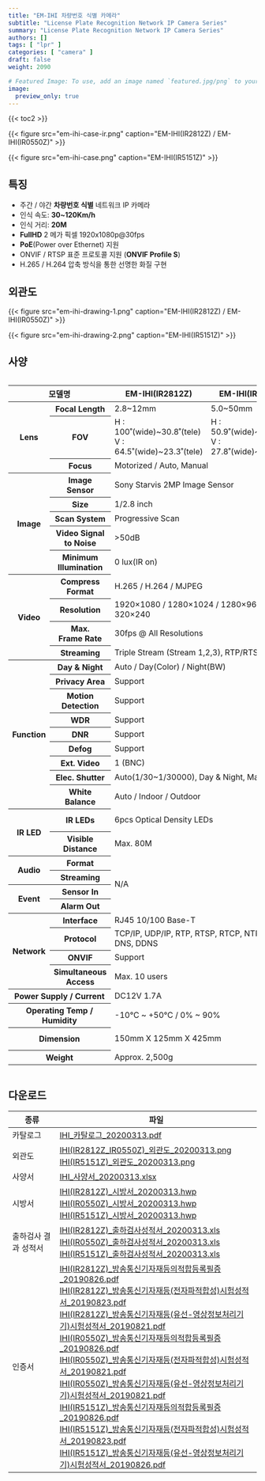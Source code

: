 ```yaml
---
title: "EM-IHI 차량번호 식별 카메라"
subtitle: "License Plate Recognition Network IP Camera Series"
summary: "License Plate Recognition Network IP Camera Series"
authors: []
tags: [ "lpr" ]
categories: [ "camera" ]
draft: false
weight: 2090

# Featured Image: To use, add an image named `featured.jpg/png` to your page's folder.
image:
  preview_only: true
---
```


{{< toc2 >}}

<div class="container">
<div class="row justify-content-center align-items-end">
<div class="col-sm-6">

{{< figure src="em-ihi-case-ir.png" caption="EM-IHI(IR2812Z) / EM-IHI(IR0550Z)" >}}

</div>
<div class="col-sm-6">

{{< figure src="em-ihi-case.png" caption="EM-IHI(IR5151Z)" >}}

</div>
</div>
</div>

## 특징

- 주간 / 야간 **차량번호 식별** 네트워크 IP 카메라
- 인식 속도: **30~120Km/h**
- 인식 거리: **20M**
- **FullHD** 2 메가 픽셀 1920x1080p@30fps
- **PoE**(Power over Ethernet) 지원
- ONVIF / RTSP 표준 프로토콜 지원 (**ONVIF Profile S**)
- H.265 / H.264 압축 방식을 통한 선명한 화질 구현

## 외관도

<div class="container">
<div class="row justify-content-center align-items-end">
<div class="col-sm-5">

{{< figure src="em-ihi-drawing-1.png" caption="EM-IHI(IR2812Z) / EM-IHI(IR0550Z)" >}}

</div>
<div class="col-sm-7">

{{< figure src="em-ihi-drawing-2.png" caption="EM-IHI(IR5151Z)" >}}

</div>
</div>
</div>

## 사양

<div style="overflow-x: auto">
<table class="spec">
<thead>
<tr>
<th colspan="2">모델명</th>
<th>EM-IHI(IR2812Z)</th>
<th>EM-IHI(IR0550Z)</th>
<th>EM-IHI(IR5151Z)</th>
</tr>
</thead>
<tbody>
<tr>
<th rowspan="3">Lens</th>
<th>Focal Length</th>
<td>2.8~12mm</td>
<td>5.0~50mm</td>
<td>5.1~51mm</td>
</tr>
<tr>
<th>FOV</th>
<td>H : 100˚(wide)~30.8˚(tele)<br>V : 64.5˚(wide)~23.3˚(tele)</td>
<td>H : 50.9˚(wide)~7.6˚(tele)<br>V : 27.8˚(wide)~4.3˚(tele)</td>
<td>H : 54˚(wide)~4.9˚(tele)<br>V : 31˚(wide)~4˚(tele)</td>
</tr>
<tr>
<th>Focus</th>
<td colspan="3">Motorized / Auto, Manual</td>
</tr>
<tr>
<th rowspan="5">Image</th>
<th>Image Sensor</th>
<td colspan="2">Sony Starvis 2MP Image Sensor</td>
<td>Panasonic CMOS Image Sensor</td>
</tr>
<tr>
<th>Size</th>
<td colspan="2">1/2.8 inch</td>
<td>1/3 inch</td>
</tr>
<tr>
<th>Scan System</th>
<td colspan="3">Progressive Scan</td>
</tr>
<tr>
<th>Video Signal<br>to Noise</th>
<td colspan="3">&gt;50dB</td>
</tr>
<tr>
<th>Minimum<br>Illumination</th>
<td colspan="3">0 lux(IR on)</td>
</tr>
<tr>
<th rowspan="4">Video</th>
<th>Compress<br>Format</th>
<td colspan="3">H.265 / H.264 / MJPEG</td>
</tr>
<tr>
<th>Resolution</th>
<td colspan="3">1920×1080 / 1280×1024 / 1280×960 / 1280×720 / 640×480 / 320×240</td>
</tr>
<tr>
<th>Max.<br>Frame Rate</th>
<td colspan="3">30fps @ All Resolutions</td>
</tr>
<tr>
<th>Streaming</th>
<td colspan="3">Triple Stream (Stream 1,2,3), RTP/RTSP, UnicastRTP, Multicast RTP</td>
</tr>
<tr>
<th rowspan="9">Function</th>
<th>Day & Night</th>
<td colspan="3">Auto / Day(Color) / Night(BW)</td>
</tr>
<tr>
<th>Privacy Area</th>
<td colspan="3">Support</td>
</tr>
<tr>
<th>Motion<br>Detection</th>
<td colspan="3">Support</td>
</tr>
<tr>
<th>WDR</th>
<td colspan="3">Support</td>
</tr>
<tr>
<th>DNR</th>
<td colspan="3">Support</td>
</tr>
<tr>
<th>Defog</th>
<td colspan="3">Support</td>
</tr>
<tr>
<th>Ext. Video</th>
<td colspan="3">1 (BNC)</td>
</tr>
<tr>
<th>Elec. Shutter</th>
<td colspan="3">Auto(1/30~1/30000), Day &amp; Night, Manual</td>
</tr>
<tr>
<th>White Balance</th>
<td colspan="3">Auto / Indoor / Outdoor</td>
</tr>
<tr>
<th rowspan="2">IR LED</th>
<th>IR LEDs</th>
<td colspan="2">6pcs Optical Density LEDs</td>
<td>8pcs High Power LEDs</td>
</tr>
<tr>
<th>Visible<br>Distance</th>
<td colspan="2">Max. 80M</td>
<td colspan="2">Max. 120M</td>
</tr>
<tr>
<th rowspan="2">Audio</th>
<th>Format</th>
<td colspan="2" rowspan="4">N/A</td>
<td>G.711 u-law</td>
</tr>
<tr>
<th>Streaming</th>
<td>Two way</td>
</tr>
<tr>
<th rowspan="2">Event</th>
<th>Sensor In</th>
<td>1 port</td>
</tr>
<tr>
<th>Alarm Out</th>
<td>1 port</td>
</tr>
<tr>
<th rowspan="4">Network</th>
<th>Interface</th>
<td colspan="3">RJ45 10/100 Base-T</td>
</tr>
<tr>
<th>Protocol</th>
<td colspan="3">TCP/IP, UDP/IP, RTP, RTSP, RTCP, NTP, HTTP, DHCP, FTP, SMTP, DNS, DDNS</td>
</tr>
<tr>
<th>ONVIF</th>
<td colspan="3">Support</td>
</tr>
<tr>
<th>Simultaneous<br>Access</th>
<td colspan="3">Max. 10 users</td>
</tr>
<tr>
<th colspan="2">Power Supply / Current</th>
<td colspan="2">DC12V 1.7A</td>
<td>DC12V 3A</td>
</tr>
<tr>
<th colspan="2">Operating Temp / Humidity</th>
<td colspan="3">-10℃ ~ +50℃ / 0% ~ 90%</td>
</tr>
<tr>
<th colspan="2">Dimension</th>
<td colspan="2">150mm X 125mm X 425mm</td>
<td>185mm X 140mm X 401mm</td>
</tr>
<tr>
<th colspan="2">Weight</th>
<td colspan="2">Approx. 2,500g</td>
<td>Approx. 3,000g</td>
</tr>
</tbody>
</table>
</div>

## 다운로드

종류 | 파일
---- | ----
카탈로그 | [IHI_카탈로그_20200313.pdf](/data/sales/ko/IHI_카탈로그_20200313.pdf)
외관도 | [IHI(IR2812Z_IR0550Z)_외관도_20200313.png](/data/sales/ko/IHI(IR2812Z_IR0550Z)_외관도_20200313.png)<br>[IHI(IR5151Z)_외관도_20200313.png](/data/sales/ko/IHI(IR5151Z)_외관도_20200313.png)
사양서 | [IHI_사양서_20200313.xlsx](/data/sales/ko/IHI_사양서_20200313.xlsx)
시방서 | [IHI(IR2812Z)_시방서_20200313.hwp](/data/sales/ko/IHI(IR2812Z)_시방서_20200313.hwp)<br>[IHI(IR0550Z)_시방서_20200313.hwp](/data/sales/ko/IHI(IR0550Z)_시방서_20200313.hwp)<br>[IHI(IR5151Z)_시방서_20200313.hwp](/data/sales/ko/IHI(IR5151Z)_시방서_20200313.hwp)
출하검사 결과 성적서 | [IHI(IR2812Z)_출하검사성적서_20200313.xls](/data/sales/ko/IHI(IR2812Z)_출하검사성적서_20200313.xls)<br>[IHI(IR0550Z)_출하검사성적서_20200313.xls](/data/sales/ko/IHI(IR0550Z)_출하검사성적서_20200313.xls)<br>[IHI(IR5151Z)_출하검사성적서_20200313.xls](/data/sales/ko/IHI(IR5151Z)_출하검사성적서_20200313.xls)
인증서 | [IHI(IR2812Z)_방송통신기자재등의적합등록필증_20190826.pdf](/data/sales/ko/IHI(IR2812Z)_방송통신기자재등의적합등록필증_20190826.pdf)<br>[IHI(IR2812Z)_방송통신기자재등(전자파적합성)시험성적서_20190823.pdf](/data/sales/ko/IHI(IR2812Z)_방송통신기자재등(전자파적합성)시험성적서_20190823.pdf)<br>[IHI(IR2812Z)_방송통신기자재등(유선-영상정보처리기기)시험성적서_20190821.pdf](/data/sales/ko/IHI(IR2812Z)_방송통신기자재등(유선-영상정보처리기기)시험성적서_20190821.pdf)<br>[IHI(IR0550Z)_방송통신기자재등의적합등록필증_20190826.pdf](/data/sales/ko/IHI(IR0550Z)_방송통신기자재등의적합등록필증_20190826.pdf)<br>[IHI(IR0550Z)_방송통신기자재등(전자파적합성)시험성적서_20190821.pdf](/data/sales/ko/IHI(IR0550Z)_방송통신기자재등(전자파적합성)시험성적서_20190821.pdf)<br>[IHI(IR0550Z)_방송통신기자재등(유선-영상정보처리기기)시험성적서_20190821.pdf](/data/sales/ko/IHI(IR0550Z)_방송통신기자재등(유선-영상정보처리기기)시험성적서_20190821.pdf)<br>[IHI(IR5151Z)_방송통신기자재등의적합등록필증_20190826.pdf](/data/sales/ko/IHI(IR5151Z)_방송통신기자재등의적합등록필증_20190826.pdf)<br>[IHI(IR5151Z)_방송통신기자재등(전자파적합성)시험성적서_20190823.pdf](/data/sales/ko/IHI(IR5151Z)_방송통신기자재등(전자파적합성)시험성적서_20190823.pdf)<br>[IHI(IR5151Z)_방송통신기자재등(유선-영상정보처리기기)시험성적서_20190826.pdf](/data/sales/ko/IHI(IR5151Z)_방송통신기자재등(유선-영상정보처리기기)시험성적서_20190826.pdf)
